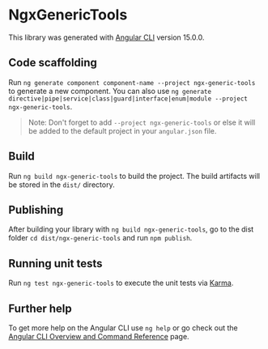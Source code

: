 # NgxGenericTools

This library was generated with [Angular CLI](https://github.com/angular/angular-cli) version 15.0.0.

## Code scaffolding

Run `ng generate component component-name --project ngx-generic-tools` to generate a new component. You can also use `ng generate directive|pipe|service|class|guard|interface|enum|module --project ngx-generic-tools`.
> Note: Don't forget to add `--project ngx-generic-tools` or else it will be added to the default project in your `angular.json` file. 

## Build

Run `ng build ngx-generic-tools` to build the project. The build artifacts will be stored in the `dist/` directory.

## Publishing

After building your library with `ng build ngx-generic-tools`, go to the dist folder `cd dist/ngx-generic-tools` and run `npm publish`.

## Running unit tests

Run `ng test ngx-generic-tools` to execute the unit tests via [Karma](https://karma-runner.github.io).

## Further help

To get more help on the Angular CLI use `ng help` or go check out the [Angular CLI Overview and Command Reference](https://angular.io/cli) page.
